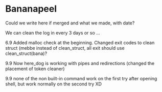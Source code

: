 # Bananapeel
Could we write here if merged and what we made, with date?

We can clean the log in every 3 days or so ...

6.9 Added malloc check at the beginning. Changed exit codes to clean struct (mebbe instead of clean_struct, all exit should use clean_struct(bana)?

9.9 Now here_dog is working with pipes and redirections (changed the placement of token cleaner)

9.9 none of the non built-in command work on the first try after opening shell, but work normally on the second try XD
